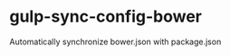gulp-sync-config-bower
======================

Automatically synchronize bower.json with package.json

